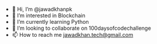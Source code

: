 - 👋 Hi, I’m @jawadkhanpk
- 👀 I’m interested in Blockchain
- 🌱 I’m currently learning Python
- 💞️ I’m looking to collaborate on 100daysofcodechallenge
- 📫 How to reach me jawadkhan.tech@gmail.com

<!---
jawadkhanpk/jawadkhanpk is a ✨ special ✨ repository because its `README.md` (this file) appears on your GitHub profile.
You can click the Preview link to take a look at your changes.
--->
